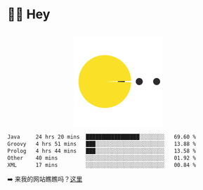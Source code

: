 
# 👋🏻 Hey
<div align="center">
	<br>
	<img src="https://raw.githubusercontent.com/Aniket965/Aniket965/master/pacman.svg?sanitize=true" width="200" height="200">
	<br>
</div>

<!--START_SECTION:waka-->
```text
Java     24 hrs 20 mins  █████████████████░░░░░░░░   69.60 % 
Groovy   4 hrs 51 mins   ███░░░░░░░░░░░░░░░░░░░░░░   13.88 % 
Prolog   4 hrs 44 mins   ███░░░░░░░░░░░░░░░░░░░░░░   13.58 % 
Other    40 mins         ░░░░░░░░░░░░░░░░░░░░░░░░░   01.92 % 
XML      17 mins         ░░░░░░░░░░░░░░░░░░░░░░░░░   00.84 %
```
<!--END_SECTION:waka-->

 ➡️  来我的网站瞧瞧吗？[这里](https://www.shaolongfei.com)

